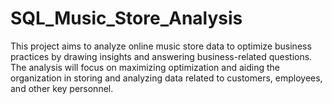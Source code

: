 # SQL_Music_Store_Analysis
This project aims to analyze online music store data to optimize business practices by drawing insights and answering business-related questions. The analysis will focus on maximizing optimization and aiding the organization in storing and analyzing data related to customers, employees, and other key personnel.

